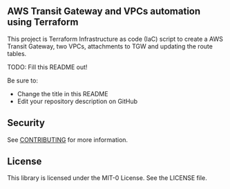 ## AWS Transit Gateway and VPCs automation using Terraform

This project is Terraform Infrastructure as code (IaC) script to create a AWS Transit Gateway, two VPCs, attachments to TGW and updating the route tables.

TODO: Fill this README out!

Be sure to:

* Change the title in this README
* Edit your repository description on GitHub

## Security

See [CONTRIBUTING](CONTRIBUTING.md#security-issue-notifications) for more information.

## License

This library is licensed under the MIT-0 License. See the LICENSE file.

